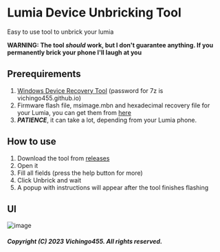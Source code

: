 # Lumia Device Unbricking Tool
Easy to use tool to unbrick your lumia

**WARNING: The tool _should_ work, but I don't guarantee anything. If you permanently brick your phone I'll laugh at you**

## Prerequirements
1. [Windows Device Recovery Tool](https://vichingo455-my.sharepoint.com/:u:/g/personal/admin_vichingo455_onmicrosoft_com/EWOTBYj7I8RFty45XW7GdBoBLiQAMt7OQ9SPj2NS7nBEMQ?e=DqCGcI) (password for 7z is vichingo455.github.io)
2. Firmware flash file, msimage.mbn and hexadecimal recovery file for your Lumia, you can get them from [here](http://lumiafirmware.com)
3. ***PATIENCE***, it can take a lot, depending from your Lumia phone.

## How to use
1. Download the tool from [releases](https://github.com/builtbyvichingo455/Lumia-Device-Unbricking-Tool/releases/latest)
2. Open it
3. Fill all fields (press the help button for more)
4. Click Unbrick and wait
5. A popup with instructions will appear after the tool finishes flashing

## UI
![image](https://github.com/user-attachments/assets/20c38f6c-6c24-455e-98ec-27ec32225086)


##### Copyright (C) 2023 Vichingo455. All rights reserved.
